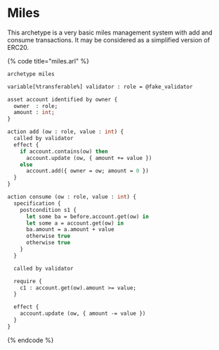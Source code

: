# Miles

This archetype is a very basic miles management system with add and consume transactions. It may be considered as a simplified version of ERC20.

{% code title="miles.arl" %}
```ocaml
archetype miles

variable[%transferable%] validator : role = @fake_validator

asset account identified by owner {
  owner  : role;
  amount : int;
}

action add (ow : role, value : int) {
  called by validator
  effect {
    if account.contains(ow) then
      account.update (ow, { amount += value })
    else
      account.add({ owner = ow; amount = 0 })
  }
}

action consume (ow : role, value : int) {
  specification {
    postcondition s1 {
      let some ba = before.account.get(ow) in
      let some a = account.get(ow) in
      ba.amount = a.amount + value
      otherwise true
      otherwise true
    }
  }

  called by validator

  require {
    c1 : account.get(ow).amount >= value;
  }

  effect {
    account.update (ow, { amount -= value })
  }
}

```
{% endcode %}

